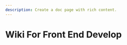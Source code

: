 ```yaml
---
description: Create a doc page with rich content.
---
```


<!-- import DocsTree from '@site/src/components/DocsTree'; -->

# Wiki For Front End Develop

<!-- <DocsTree /> -->
